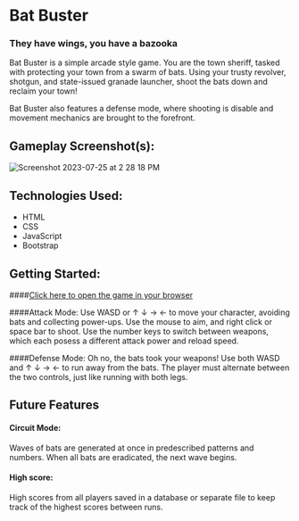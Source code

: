 # Bat Buster
### They have wings, you have a bazooka


Bat Buster is a simple arcade style game. You are the town sheriff, tasked with protecting your town from a swarm of bats. Using your trusty revolver, shotgun, and state-issued granade launcher, shoot the bats down and reclaim your town! 

Bat Buster also features a defense mode, where shooting is disable and movement mechanics are brought to the forefront. 


## Gameplay Screenshot(s): 
![Screenshot 2023-07-25 at 2 28 18 PM](https://github.com/LouisPino/bat-hunter-demo/assets/130365689/bc44311e-b4d2-44fe-968f-118627fee757)



## Technologies Used:
- HTML
- CSS
- JavaScript
- Bootstrap 

## Getting Started: 
####[Click here to open the game in your browser](https://louispino.github.io/bat-hunter-demo/index.html)

####Attack Mode:
Use WASD or ↑ ↓ → ← to move your character, avoiding bats and collecting power-ups. Use the mouse to aim, and right click or space bar to shoot. Use the number keys to switch between weapons, which each posess a different attack power and reload speed.

####Defense Mode:
Oh no, the bats took your weapons! Use both WASD and ↑ ↓ → ← to run away from the bats. The player must alternate between the two controls, just like running with both legs.

## Future Features
#### Circuit Mode: 
Waves of bats are generated at once in predescribed patterns and numbers. When all bats are eradicated, the next wave begins.

#### High score: 
High scores from all players saved in a database or separate file to keep track of the highest scores between runs.
